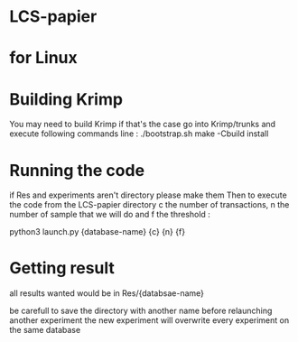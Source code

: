 # LCS-papier
# for Linux
# Building Krimp
You may need to build Krimp if that's the case go into Krimp/trunks and execute following commands line :
./bootstrap.sh
make -Cbuild install

# Running the code
if Res and experiments aren't directory please make them
Then to execute the code from the LCS-papier directory
c the number of transactions, n the number of sample that we will do and f the threshold  :

python3 launch.py {database-name} {c} {n} {f}
# Getting result
 all results wanted would be in Res/{databsae-name}

be carefull to save the directory with another name before relaunching another experiment
the new experiment will overwrite every experiment on the same database
